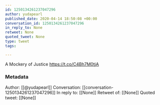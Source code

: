 ```yaml
---
id: 1250134261237047296
author: yudapearl
published_date: 2020-04-14 18:50:08 +00:00
conversation_id: 1250134261237047296
in_reply_to: None
retweet: None
quoted_tweet: None
type: tweet
tags:

---
```


A Mockery of Justice https://t.co/C4Bh7M0tjA

### Metadata

Author: [[@yudapearl]]
Conversation: [[conversation-1250134261237047296]]
In reply to: [[None]]
Retweet of: [[None]]
Quoted tweet: [[None]]
